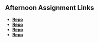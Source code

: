 ## Afternoon Assignment Links

* **[Repo](https://github.com/TylerChristiansen22/fs-journal)**
* **[Repo](https://github.com/TylerChristiansen22/<ASSIGNMENT_REPO>)**
* **[Repo](https://github.com/TylerChristiansen22/<ASSIGNMENT_REPO>)**
* **[Repo](https://github.com/TylerChristiansen22/<ASSIGNMENT_REPO>)**
